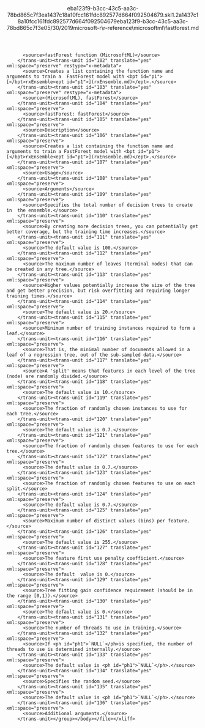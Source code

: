 <?xml version="1.0"?><xliff version="1.2" xmlns="urn:oasis:names:tc:xliff:document:1.2" xmlns:xsi="http://www.w3.org/2001/XMLSchema-instance" xsi:schemaLocation="urn:oasis:names:tc:xliff:document:1.2 xliff-core-1.2-transitional.xsd"><file datatype="xml" original="fastforest.md" source-language="en-US" target-language="en-US"><header><tool tool-id="mdxliff" tool-name="mdxliff" tool-version="1.0-8ab897d" tool-company="Microsoft" /><xliffext:skl_file_name xmlns:xliffext="urn:microsoft:content:schema:xliffextensions">eba123f9-b3cc-43c5-aa3c-78bd865c7f3ea1437c18a10fcc161fdc892577d664f092504679.skl</xliffext:skl_file_name><xliffext:version xmlns:xliffext="urn:microsoft:content:schema:xliffextensions">1.2</xliffext:version><xliffext:ms.openlocfilehash xmlns:xliffext="urn:microsoft:content:schema:xliffextensions">a1437c18a10fcc161fdc892577d664f092504679</xliffext:ms.openlocfilehash><xliffext:ms.sourcegitcommit xmlns:xliffext="urn:microsoft:content:schema:xliffextensions">eba123f9-b3cc-43c5-aa3c-78bd865c7f3e</xliffext:ms.sourcegitcommit><xliffext:ms.lasthandoff xmlns:xliffext="urn:microsoft:content:schema:xliffextensions">05/30/2019</xliffext:ms.lasthandoff><xliffext:ms.openlocfilepath xmlns:xliffext="urn:microsoft:content:schema:xliffextensions">microsoft-r\r-reference\microsoftml\fastforest.md</xliffext:ms.openlocfilepath></header><body><group id="content" extype="content"><trans-unit id="101" translate="yes" xml:space="preserve" restype="x-metadata">
          <source>fastForest function (MicrosoftML)</source>
        </trans-unit><trans-unit id="102" translate="yes" xml:space="preserve" restype="x-metadata">
          <source>Creates a list containing the function name and arguments to train a  FastForest model with <bpt id="p1">[</bpt>rxEnsemble<ept id="p1">](rxEnsemble.md)</ept>.</source>
        </trans-unit><trans-unit id="103" translate="yes" xml:space="preserve" restype="x-metadata">
          <source>(MicrosoftML), fastForest</source>
        </trans-unit><trans-unit id="104" translate="yes" xml:space="preserve">
          <source>fastForest: fastForest</source>
        </trans-unit><trans-unit id="105" translate="yes" xml:space="preserve">
          <source>Description</source>
        </trans-unit><trans-unit id="106" translate="yes" xml:space="preserve">
          <source>Creates a list containing the function name and arguments to train a FastForest model with <bpt id="p1">[</bpt>rxEnsemble<ept id="p1">](rxEnsemble.md)</ept>.</source>
        </trans-unit><trans-unit id="107" translate="yes" xml:space="preserve">
          <source>Usage</source>
        </trans-unit><trans-unit id="108" translate="yes" xml:space="preserve">
          <source>Arguments</source>
        </trans-unit><trans-unit id="109" translate="yes" xml:space="preserve">
          <source>Specifies the total number of decision trees to create in  the ensemble.</source>
        </trans-unit><trans-unit id="110" translate="yes" xml:space="preserve">
          <source>By creating more decision trees, you can potentially get  better coverage, but the training time increases.</source>
        </trans-unit><trans-unit id="111" translate="yes" xml:space="preserve">
          <source>The default value is 100.</source>
        </trans-unit><trans-unit id="112" translate="yes" xml:space="preserve">
          <source>The maximum number of leaves (terminal nodes) that can be created in any tree.</source>
        </trans-unit><trans-unit id="113" translate="yes" xml:space="preserve">
          <source>Higher values potentially increase the size of the tree and get better precision, but risk overfitting and requiring longer training times.</source>
        </trans-unit><trans-unit id="114" translate="yes" xml:space="preserve">
          <source>The default value is 20.</source>
        </trans-unit><trans-unit id="115" translate="yes" xml:space="preserve">
          <source>Minimum number of training instances required to form a leaf.</source>
        </trans-unit><trans-unit id="116" translate="yes" xml:space="preserve">
          <source>That is, the minimal number of documents allowed in a leaf of a regression tree, out of the sub-sampled data.</source>
        </trans-unit><trans-unit id="117" translate="yes" xml:space="preserve">
          <source>A 'split' means that features in each level of the tree (node) are randomly divided.</source>
        </trans-unit><trans-unit id="118" translate="yes" xml:space="preserve">
          <source>The default value is 10.</source>
        </trans-unit><trans-unit id="119" translate="yes" xml:space="preserve">
          <source>The fraction of randomly chosen instances to use for each tree.</source>
        </trans-unit><trans-unit id="120" translate="yes" xml:space="preserve">
          <source>The default value is 0.7.</source>
        </trans-unit><trans-unit id="121" translate="yes" xml:space="preserve">
          <source>The fraction of randomly chosen features to use for each tree.</source>
        </trans-unit><trans-unit id="122" translate="yes" xml:space="preserve">
          <source>The default value is 0.7.</source>
        </trans-unit><trans-unit id="123" translate="yes" xml:space="preserve">
          <source>The fraction of randomly chosen features to use on each split.</source>
        </trans-unit><trans-unit id="124" translate="yes" xml:space="preserve">
          <source>The default value is 0.7.</source>
        </trans-unit><trans-unit id="125" translate="yes" xml:space="preserve">
          <source>Maximum number of distinct values (bins) per feature.</source>
        </trans-unit><trans-unit id="126" translate="yes" xml:space="preserve">
          <source>The default value is 255.</source>
        </trans-unit><trans-unit id="127" translate="yes" xml:space="preserve">
          <source>The feature first use penalty coefficient.</source>
        </trans-unit><trans-unit id="128" translate="yes" xml:space="preserve">
          <source>The default  value is 0.</source>
        </trans-unit><trans-unit id="129" translate="yes" xml:space="preserve">
          <source>Tree fitting gain confidence requirement (should be in the range [0,1)).</source>
        </trans-unit><trans-unit id="130" translate="yes" xml:space="preserve">
          <source>The default value is 0.</source>
        </trans-unit><trans-unit id="131" translate="yes" xml:space="preserve">
          <source>The number of threads to use in training.</source>
        </trans-unit><trans-unit id="132" translate="yes" xml:space="preserve">
          <source>If <ph id="ph1">`NULL`</ph>is specified, the number of threads to use is determined internally.</source>
        </trans-unit><trans-unit id="133" translate="yes" xml:space="preserve">
          <source>The default value is <ph id="ph1">`NULL`</ph>.</source>
        </trans-unit><trans-unit id="134" translate="yes" xml:space="preserve">
          <source>Specifies the random seed.</source>
        </trans-unit><trans-unit id="135" translate="yes" xml:space="preserve">
          <source>The default value is <ph id="ph1">`NULL`</ph>.</source>
        </trans-unit><trans-unit id="136" translate="yes" xml:space="preserve">
          <source>Additional arguments.</source>
        </trans-unit></group></body></file></xliff>